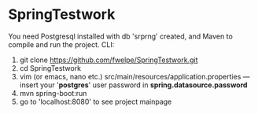 # SpringTestwork
You need Postgresql installed with db 'srprng' created, and Maven to compile and run the project.
CLI:
1. git clone https://github.com/fwelpe/SpringTestwork.git
2. cd SpringTestwork
3. vim (or emacs, nano etc.) src/main/resources/application.properties — insert your '<b>postgres</b>' user password in <b>spring.datasource.password</b>
4. mvn spring-boot:run
5. go to 'localhost:8080' to see project mainpage
